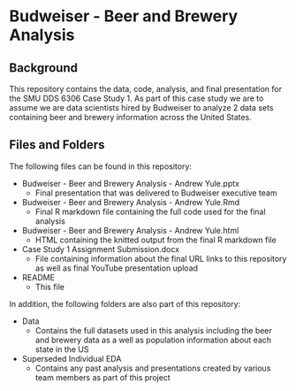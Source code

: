 # Budweiser - Beer and Brewery Analysis

## Background
This repository contains the data, code, analysis, and final presentation for the SMU DDS 6306 Case Study 1. As part of this case study we are to assume we are data scientists hired by Budweiser to analyze 2 data sets containing beer and brewery information across the United States.

## Files and Folders
The following files can be found in this repository:

- Budweiser - Beer and Brewery Analysis - Andrew Yule.pptx
  - Final presentation that was delivered to Budweiser executive team
- Budweiser - Beer and Brewery Analysis - Andrew Yule.Rmd
  - Final R markdown file containing the full code used for the final analysis
- Budweiser - Beer and Brewery Analysis - Andrew Yule.html
  - HTML containing the knitted output from the final R markdown file
- Case Study 1 Assignment Submission.docx
  - File containing information about the final URL links to this repository as well as final YouTube presentation upload
- README
  - This file

In addition, the following folders are also part of this repository:

- Data
  - Contains the full datasets used in this analysis including the beer and brewery data as a well as population information about each state in the US
- Superseded Individual EDA
  - Contains any past analysis and presentations created by various team members as part of this project



